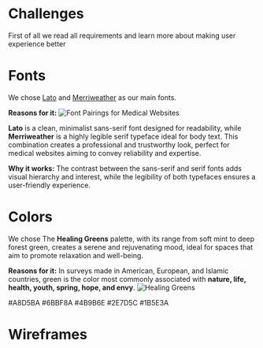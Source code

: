 ﻿# Challenges  

First of all we read all requirements and learn more about making user experience better

# Fonts
We chose [Lato](https://fonts.google.com/specimen/Lato) and [Merriweather](https://fonts.google.com/specimen/Merriweather) as our main fonts. 

**Reasons for it:**
![ Font Pairings for Medical Websites](https://lh4.googleusercontent.com/nIDV4oaYbnvBuAjkle7QY0NCY5pX7ns9He6Py-O4aP91CI74caLac0oncenM4avtUOq65WWk2pKChAzj22oxLLUZ1tWqe-haH1Ela2TgXCn_ExjxJdd1CYWHDOYNSDgc-qxl-mLyPK1gI-55I-AMHSY-5XMYJCK- "nIDV4oaYbnvBuAjkle7QY0NCY5pX7ns9He6Py O4aP91CI74caLac0oncenM4avtUOq65WWk2pKChAzj22oxLLUZ1tWqe haH1Ela2TgXCn ExjxJdd1CYWHDOYNSDgc qxl mLyPK1gI 55I AMHSY 5XMYJCK Top 10 Font Pairings for Medical Websites In 2024")

**Lato** is a clean, minimalist sans-serif font designed for readability, while **Merriweather**  is a highly legible serif typeface ideal for body text. This combination creates a professional and trustworthy look, perfect for medical websites aiming to convey reliability and expertise.

**Why it works:** The contrast between the sans-serif and serif fonts adds visual hierarchy and interest, while the legibility of both typefaces ensures a user-friendly experience.

# Colors
We chose The **Healing Greens** palette, with its range from soft mint to deep forest green, creates a serene and rejuvenating mood, ideal for spaces that aim to promote relaxation and well-being.

**Reasons for it:**
In surveys made in American, European, and Islamic countries, green is the color most commonly associated with **nature, life, health, youth, spring, hope, and envy**.
![Healing Greens](https://cdn.prod.website-files.com/66671b800c367e1fd46c54bc/673c1141d616bb252b21df06_airtable-b5bc8dcf468f1e0e1387ff72fe374861-fnwnm5ac.jpeg)

#A8D5BA
#6BBF8A
#4B9B6E
#2E7D5C
#1B5E3A

# Wireframes
